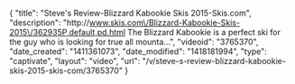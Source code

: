 {
    "title": "Steve's Review-Blizzard Kabookie Skis 2015-Skis.com",
    "description": "http:\/\/www.skis.com\/Blizzard-Kabookie-Skis-2015\/362935P,default,pd.html The Blizzard Kabookie is a perfect ski for the guy who is looking for true all mounta...",
    "videoid": "3765370",
    "date_created": "1411361073",
    "date_modified": "1418181994",
    "type": "captivate",
    "layout": "video",
    "url": "\/v\/steve-s-review-blizzard-kabookie-skis-2015-skis-com\/3765370"
}